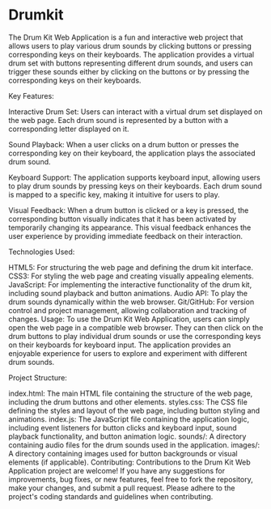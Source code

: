 # Drumkit
The Drum Kit Web Application is a fun and interactive web project that allows users to play various drum sounds by clicking buttons or pressing corresponding keys on their keyboards. The application provides a virtual drum set with buttons representing different drum sounds, and users can trigger these sounds either by clicking on the buttons or by pressing the corresponding keys on their keyboards.

Key Features:

Interactive Drum Set: Users can interact with a virtual drum set displayed on the web page. Each drum sound is represented by a button with a corresponding letter displayed on it.

Sound Playback: When a user clicks on a drum button or presses the corresponding key on their keyboard, the application plays the associated drum sound.

Keyboard Support: The application supports keyboard input, allowing users to play drum sounds by pressing keys on their keyboards. Each drum sound is mapped to a specific key, making it intuitive for users to play.

Visual Feedback: When a drum button is clicked or a key is pressed, the corresponding button visually indicates that it has been activated by temporarily changing its appearance. This visual feedback enhances the user experience by providing immediate feedback on their interaction.

Technologies Used:

HTML5: For structuring the web page and defining the drum kit interface.
CSS3: For styling the web page and creating visually appealing elements.
JavaScript: For implementing the interactive functionality of the drum kit, including sound playback and button animations.
Audio API: To play the drum sounds dynamically within the web browser.
Git/GitHub: For version control and project management, allowing collaboration and tracking of changes.
Usage:
To use the Drum Kit Web Application, users can simply open the web page in a compatible web browser. They can then click on the drum buttons to play individual drum sounds or use the corresponding keys on their keyboards for keyboard input. The application provides an enjoyable experience for users to explore and experiment with different drum sounds.

Project Structure:

index.html: The main HTML file containing the structure of the web page, including the drum buttons and other elements.
styles.css: The CSS file defining the styles and layout of the web page, including button styling and animations.
index.js: The JavaScript file containing the application logic, including event listeners for button clicks and keyboard input, sound playback functionality, and button animation logic.
sounds/: A directory containing audio files for the drum sounds used in the application.
images/: A directory containing images used for button backgrounds or visual elements (if applicable).
Contributing:
Contributions to the Drum Kit Web Application project are welcome! If you have any suggestions for improvements, bug fixes, or new features, feel free to fork the repository, make your changes, and submit a pull request. Please adhere to the project's coding standards and guidelines when contributing.
